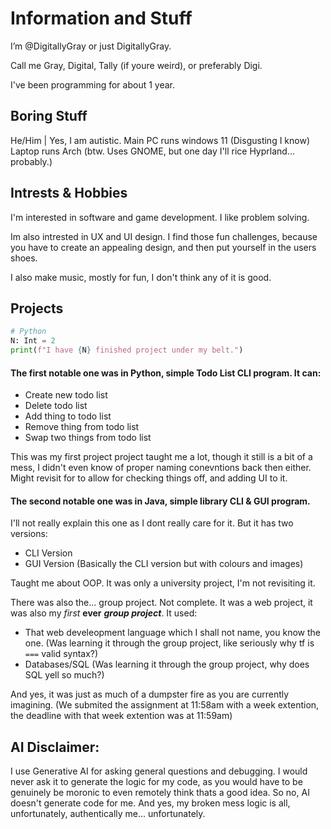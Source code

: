 # Information and Stuff

I’m @DigitallyGray or just DigitallyGray.

Call me Gray, Digital, Tally (if youre weird), or preferably Digi.

I've been programming for about 1 year.

## Boring Stuff

He/Him | Yes, I am autistic.
Main PC runs windows 11 (Disgusting I know)
Laptop runs Arch (btw. Uses GNOME, but one day I'll rice Hyprland... probably.)

## Intrests & Hobbies

I'm interested in software and game development. I like problem solving. 

Im also intrested in UX and UI design. 
I find those fun challenges, because you have to create an appealing design, and then put yourself in the users shoes.

I also make music, mostly for fun, I don't think any of it is good.

## Projects

```Python
# Python
N: Int = 2
print(f"I have {N} finished project under my belt.")
```

#### The first notable one was in Python, simple Todo List CLI program. It can:
- Create new todo list
- Delete todo list
- Add thing to todo list
- Remove thing from todo list
- Swap two things from todo list

This was my first project project taught me a lot, though it still is a bit of a mess, I didn't even know of proper naming conevntions back then either.
Might revisit for to allow for checking things off, and adding UI to it.

#### The second notable one was in Java, simple library CLI & GUI program.
I'll not really explain this one as I dont really care for it. But it has two versions:
- CLI Version
- GUI Version (Basically the CLI version but with colours and images)

Taught me about OOP. It was only a university project, I'm not revisiting it.

There was also the... group project. Not complete. It was a web project, it was also my *first* **ever** ***group project***. 
It used:
- That web develeopment language which I shall not name, you know the one. (Was learning it through the group project, like seriously why tf is `===` valid syntax?)
- Databases/SQL (Was learning it through the group project, why does SQL yell so much?)

And yes, it was just as much of a dumpster fire as you are currently imagining. 
(We submited the assignment at 11:58am with a week extention, the deadline with that week extention was at 11:59am)

## AI Disclaimer:

I use Generative AI for asking general questions and debugging.
I would never ask it to generate the logic for my code, as you would have to be genuinely be moronic to even remotely think thats a good idea.
So no, AI doesn't generate code for me. And yes, my broken mess logic is all, unfortunately, authentically me... unfortunately.

<!---
DigitallyGray/DigitallyGray is a ✨ special ✨ repository because its `README.md` (this file) appears on your GitHub profile.
You can click the Preview link to take a look at your changes.
--->
